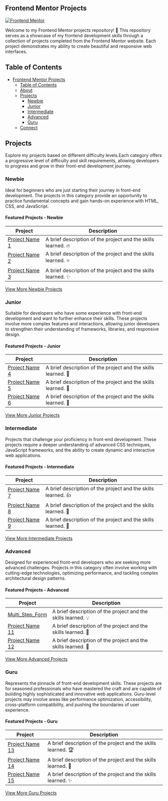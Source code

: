 ## Frontend Mentor Projects

[![Frontend Mentor](https://img.shields.io/badge/Frontend%20Mentor-Projects-brightgreen)](https://www.frontendmentor.io/profile/your-username)


Welcome to my Frontend Mentor projects repository! 🎉 This repository serves as a showcase of my frontend development skills through a collection of projects completed from the Frontend Mentor website. Each project demonstrates my ability to create beautiful and responsive web interfaces.

## Table of Contents

- [Frontend Mentor Projects](#frontend-mentor-projects)
  - [Table of Contents](#table-of-contents)
  - [About](#about)
  - [Projects](#projects)
    - [Newbie](#newbie)
    - [Junior](#junior)
    - [Intermediate](#intermediate)
    - [Advanced](#advanced)
    - [Guru](#guru)
  - [Connect](#connect)



## Projects

Explore my projects based on different difficulty levels.Each category offers a progressive level of difficulty and skill requirements, allowing developers to progress and grow in their front-end development journey.

### Newbie
 Ideal for beginners who are just starting their journey in front-end development. The projects in this category provide an opportunity to practice fundamental concepts and gain hands-on experience with HTML, CSS, and JavaScript.


#### Featured Projects - Newbie

| Project | Description |
| --- | --- |
| [Project Name 1](link-to-project) | A brief description of the project and the skills learned. 🔥 |
| [Project Name 2](link-to-project) | A brief description of the project and the skills learned. ⭐️ |
| [Project Name 3](link-to-project) | A brief description of the project and the skills learned. ✨ |

[View More Newbie Projects](link-to-more-projects)

### Junior
Suitable for developers who have some experience with front-end development and want to further enhance their skills. These projects involve more complex features and interactions, allowing junior developers to strengthen their understanding of frameworks, libraries, and responsive design.
#### Featured Projects - Junior

| Project | Description |
| --- | --- |
| [Project Name 4](link-to-project) | A brief description of the project and the skills learned. 💪 |
| [Project Name 5](link-to-project) | A brief description of the project and the skills learned. 🌟 |
| [Project Name 6](link-to-project) | A brief description of the project and the skills learned. 🎉 |

[View More Junior Projects](link-to-more-projects)

### Intermediate
Projects that challenge your proficiency in front-end development. These projects require a deeper understanding of advanced CSS techniques, JavaScript frameworks, and the ability to create dynamic and interactive web applications.
#### Featured Projects - Intermediate

| Project | Description |
| --- | --- |
| [Project Name 7](link-to-project) | A brief description of the project and the skills learned. 👍 |
| [Project Name 8](link-to-project) | A brief description of the project and the skills learned. 🚀 |
| [Project Name 9](link-to-project) | A brief description of the project and the skills learned. 🌈 |

[View More Intermediate Projects](link-to-more-projects)

### Advanced
 Designed for experienced front-end developers who are seeking more advanced challenges. Projects in this category often involve working with cutting-edge technologies, optimizing performance, and tackling complex architectural design patterns.
#### Featured Projects - Advanced

| Project | Description |
| --- | --- |
| [Multi_Step_Form](https://github.com/BlueDragn/multi-step-form) | A brief description of the project and the skills learned. 💡 |
| [Project Name 11](link-to-project) | A brief description of the project and the skills learned. 🎨 |
| [Project Name 12](link-to-project) | A brief description of the project and the skills learned. 🌟 |

[View More Advanced Projects](link-to-more-projects)

### Guru
Represents the pinnacle of front-end development skills. These projects are for seasoned professionals who have mastered the craft and are capable of building highly sophisticated and innovative web applications. Guru-level projects may involve areas like performance optimization, accessibility, cross-platform compatibility, and pushing the boundaries of user experience.
#### Featured Projects - Guru

| Project | Description |
| --- | --- |
| [Project Name 13](link-to-project) | A brief description of the project and the skills learned. 🏆 |
| [Project Name 14](link-to-project) | A brief description of the project and the skills learned. 🌟 |
| [Project Name 15](link-to-project) | A brief description of the project and the skills learned. ✨ |

[View More Guru Projects](link-to-more-projects)
